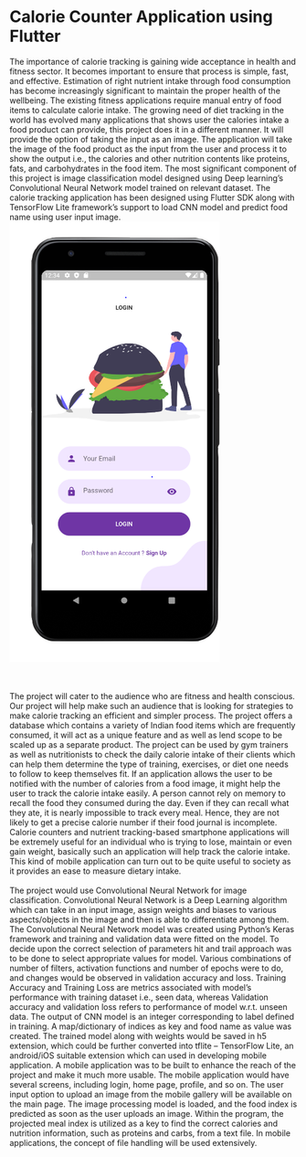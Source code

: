 # Calorie Counter Application using Flutter
The importance of calorie tracking is gaining wide acceptance in health and fitness sector. It becomes important to ensure that process is simple, fast, and effective. Estimation of right nutrient intake through food consumption has become increasingly significant to maintain the proper health of the wellbeing. The existing fitness applications require manual entry of food items to calculate calorie intake. The growing need of diet tracking in the world has evolved many applications that shows user the calories intake a food product can provide, this project does it in a different manner. It will provide the option of taking the input as an image. The application will take the image of the food product as the input from the user and process it to show the output i.e., the calories and other nutrition contents like proteins, fats, and carbohydrates in the food item. The most significant component of this project is image classification model designed using Deep learning’s Convolutional Neural Network model trained on relevant dataset. The calorie tracking application has been designed using Flutter SDK along with TensorFlow Lite framework’s support to load CNN model and predict food name using user input image.
<br>
![Login Screen](https://github.com/imatulkt/Calorie-Counter-Application-using-Flutter/blob/main/Documentation/Login%20Screen.png)

<br>
<br>
The project will cater to the audience who are fitness and health conscious. Our project will help make such an audience that is looking for strategies to make calorie tracking an efficient and simpler process. The project offers a database which contains a variety of Indian food items which are frequently consumed, it will act as a unique feature and as well as lend scope to be scaled up as a separate product. The project can be used by gym trainers as well as nutritionists to check the daily calorie intake of their clients which can help them determine the type of training, exercises, or diet one needs to follow to keep themselves fit. If an application allows the user to be notified with the number of calories from a food image, it might help the user to track the calorie intake easily. A person cannot rely on memory to recall the food they consumed during the day. Even if they can recall what they ate, it is nearly impossible to track every meal. Hence, they are not likely to get a precise calorie number if their food journal is incomplete. Calorie counters and nutrient tracking-based smartphone applications will be extremely useful for an individual who is trying to lose, maintain or even gain weight, basically such an application will help track the calorie intake. This kind of mobile application can turn out to be quite useful to society as it provides an ease to measure dietary intake.
<br>
<br>
The project would use Convolutional Neural Network for image classification. Convolutional Neural Network is a Deep Learning algorithm which can take in an input image, assign weights and biases to various aspects/objects in the image and then is able to differentiate among them. The Convolutional Neural Network model was created using Python’s Keras framework and training and validation data were fitted on the model. To decide upon the correct selection of parameters   hit and trail approach was to be done to select appropriate values for model. Various combinations of number of filters, activation functions and number of epochs were to do, and changes would be observed in validation accuracy and loss. Training Accuracy and Training Loss are metrics associated with model’s performance with training dataset i.e., seen data, whereas Validation accuracy and validation loss refers to performance of model w.r.t. unseen data. The output of CNN model is an integer corresponding to label defined in training. A map/dictionary of indices as key and food name as value was created. The trained model along with weights would be saved in h5 extension, which could be further converted into tflite – TensorFlow Lite, an android/iOS suitable extension which can used in developing mobile application. A mobile application was to be built to enhance the reach of the project and make it much more usable. The mobile application would have several screens, including login, home page, profile, and so on. The user input option to upload an image from the mobile gallery will be available on the main page. The image processing model is loaded, and the food index is predicted as soon as the user uploads an image. Within the program, the projected meal index is utilized as a key to find the correct calories and nutrition information, such as proteins and carbs, from a text file. In mobile applications, the concept of file handling will be used extensively.

